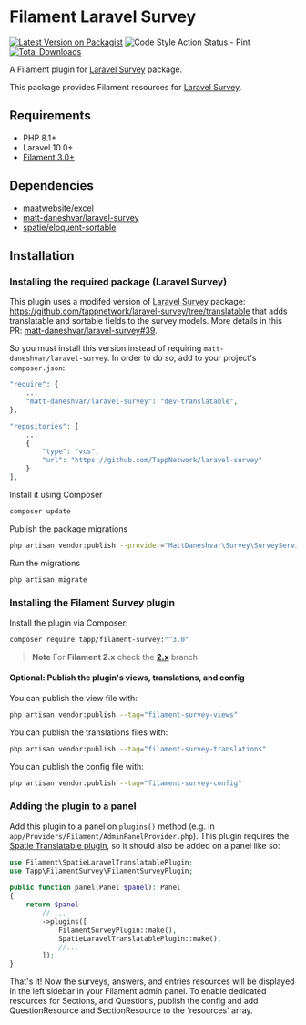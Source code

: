 # Filament Laravel Survey

[![Latest Version on Packagist](https://img.shields.io/packagist/v/tapp/filament-survey.svg?style=flat-square)](https://packagist.org/packages/tapp/filament-survey)
![Code Style Action Status - Pint](https://github.com/TappNetwork/filament-survey/actions/workflows/pint.yml/badge.svg)
[![Total Downloads](https://img.shields.io/packagist/dt/tapp/filament-survey.svg?style=flat-square)](https://packagist.org/packages/tapp/filament-survey)

A Filament plugin for [Laravel Survey](https://github.com/matt-daneshvar/laravel-survey) package.

This package provides Filament resources for [Laravel Survey](https://github.com/matt-daneshvar/laravel-survey).

## Requirements
- PHP 8.1+
- Laravel 10.0+
- [Filament 3.0+](https://github.com/laravel-filament/filament)

## Dependencies
- [maatwebsite/excel](https://github.com/SpartnerNL/Laravel-Excel)
- [matt-daneshvar/laravel-survey](https://github.com/matt-daneshvar/laravel-survey)
- [spatie/eloquent-sortable](https://github.com/spatie/eloquent-sortable)

## Installation

### Installing the required package (Laravel Survey)

This plugin uses a modifed version of [Laravel Survey](https://github.com/matt-daneshvar/laravel-survey) package: https://github.com/tappnetwork/laravel-survey/tree/translatable that adds translatable and sortable fields to the survey models. More details in this PR: [matt-daneshvar/laravel-survey#39](https://github.com/matt-daneshvar/laravel-survey/pull/39).

So you must install this version instead of requiring `matt-daneshvar/laravel-survey`. In order to do so, add to your project's `composer.json`:

```php
"require": {
    ...
    "matt-daneshvar/laravel-survey": "dev-translatable",
},

"repositories": [
    ...
    {
        "type": "vcs",
        "url": "https://github.com/TappNetwork/laravel-survey"
    }
],
```

Install it using Composer

```bash
composer update
```

Publish the package migrations

```bash
php artisan vendor:publish --provider="MattDaneshvar\Survey\SurveyServiceProvider" --tag="migrations"
```

Run the migrations

```bash
php artisan migrate
```

### Installing the Filament Survey plugin

Install the plugin via Composer:

```bash
composer require tapp/filament-survey:"^3.0"
```

> **Note** 
> For **Filament 2.x** check the **[2.x](https://github.com//TappNetwork/filament-survey/tree/2.x)** branch

#### Optional: Publish the plugin's views, translations, and config

You can publish the view file with:

```bash
php artisan vendor:publish --tag="filament-survey-views"
```

You can publish the translations files with:

```bash
php artisan vendor:publish --tag="filament-survey-translations"
```

You can publish the config file with:

```bash
php artisan vendor:publish --tag="filament-survey-config"
```

### Adding the plugin to a panel

Add this plugin to a panel on `plugins()` method (e.g. in `app/Providers/Filament/AdminPanelProvider.php`).
This plugin requires the [Spatie Translatable plugin](https://filamentphp.com/plugins/filament-spatie-translatable), so it should also be added on a panel like so:

```php
use Filament\SpatieLaravelTranslatablePlugin;
use Tapp\FilamentSurvey\FilamentSurveyPlugin;
 
public function panel(Panel $panel): Panel
{
    return $panel
        // ...
        ->plugins([
            FilamentSurveyPlugin::make(),
            SpatieLaravelTranslatablePlugin::make(),
            //...
        ]);
}
```

That's it! Now the surveys, answers, and entries resources will be displayed in the left sidebar in your Filament admin panel. To enable dedicated resources for Sections, and Questions, publish the config and add QuestionResource and SectionResource to the 'resources' array.
